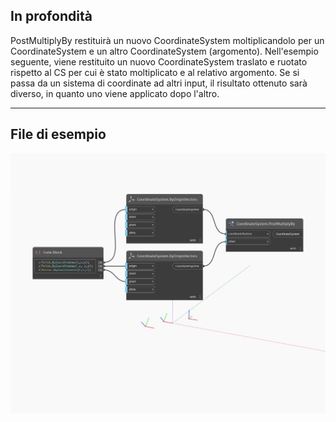 ## In profondità
PostMultiplyBy restituirà un nuovo CoordinateSystem moltiplicandolo per un CoordinateSystem e un altro CoordinateSystem (argomento). Nell'esempio seguente, viene restituito un nuovo CoordinateSystem traslato e ruotato rispetto al CS per cui è stato moltiplicato e al relativo argomento. Se si passa da un sistema di coordinate ad altri input, il risultato ottenuto sarà diverso, in quanto uno viene applicato dopo l'altro.
___
## File di esempio

![PostMultiplyBy](./Autodesk.DesignScript.Geometry.CoordinateSystem.PostMultiplyBy_img.jpg)


